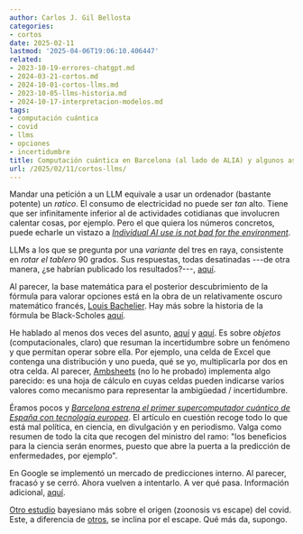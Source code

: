 ```yaml
---
author: Carlos J. Gil Bellosta
categories:
- cortos
date: 2025-02-11
lastmod: '2025-04-06T19:06:10.406447'
related:
- 2023-10-19-errores-chatgpt.md
- 2024-03-21-cortos.md
- 2024-10-01-cortos-llms.md
- 2023-10-05-llms-historia.md
- 2024-10-17-interpretacion-modelos.md
tags:
- computación cuántica
- covid
- llms
- opciones
- incertidumbre
title: Computación cuántica en Barcelona (al lado de ALIA) y algunos asuntos más
url: /2025/02/11/cortos-llms/
---
```


Mandar una petición a un LLM equivale a usar un ordenador (bastante potente) un _ratico_. El consumo de electricidad no puede ser _tan_ alto. Tiene que ser infinitamente inferior al de actividades cotidianas que involucren calentar cosas, por ejemplo. Pero el que quiera los números concretos, puede echarle un vistazo a [_Individual AI use is not bad for the environment_](https://andymasley.substack.com/p/individual-ai-use-is-not-bad-for).

LLMs a los que se pregunta por una _variante_ del tres en raya, consistente en _rotar el tablero_ 90 grados. Sus respuestas, todas desatinadas ---de otra manera, ¿se habrían publicado los resultados?---, [aquí](https://mindmatters.ai/2025/01/some-lessons-from-deepseek-compared-with-other-chatbots/).

Al parecer, la base matemática para el posterior descubrimiento de la fórmula para valorar opciones está en la obra de un relativamente oscuro matemático francés, [Louis Bachelier](https://es.wikipedia.org/wiki/Louis_Bachelier). Hay más sobre la historia de la fórmula be Black-Scholes [aquí](https://www.youtube.com/watch?v=hyIu6AOKsKU).

He hablado al menos dos veces del asunto,
[aquí](/2011/06/24/sobre-el-libro-the-flaw-of-averages/) y [aquí](/2021/09/21/aun-mas-sobre-propagacion-de-errores-y-rv/). Es sobre _objetos_ (computacionales, claro) que resuman la incertidumbre sobre un fenómeno y que permitan operar sobre ella. Por ejemplo, una celda de Excel que contenga una distribución y uno pueda, qué se yo, multiplicarla por dos en otra celda. Al parecer,
[Ambsheets](https://www.inkandswitch.com/ambsheets/)
(no lo he probado) implementa algo parecido: es una hoja de cálculo en cuyas celdas pueden indicarse varios valores como mecanismo para representar la ambigüedad / incertidumbre.

Éramos pocos y [_Barcelona estrena el primer supercomputador cuántico de España con tecnología europea_](https://www.eldiario.es/catalunya/barcelona-dispone-primer-supercomputador-cuantico-espana-tecnologia-europea_1_12032553.html). El artículo en cuestión recoge todo lo que está mal política, en ciencia, en divulgación y en periodismo. Valga como resumen de todo la cita que recogen del ministro del ramo: "los beneficios para la ciencia serán enormes, puesto que abre la puerta a la predicción de enfermedades, por ejemplo".

En Google se implementó un mercado de predicciones interno. Al parecer, fracasó y se cerró. Ahora vuelven a intentarlo. A ver qué pasa. Información adicional,
[aquí](https://asteriskmag.com/issues/08/the-death-and-life-of-prediction-markets-at-google).

[Otro estudio](https://www.nber.org/papers/w33428) bayesiano más sobre el origen (zoonosis vs escape) del covid. Este, a diferencia de [otros](https://www.astralcodexten.com/p/practically-a-book-review-rootclaim), se inclina por el escape. Qué más da, supongo.